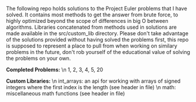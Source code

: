 The following repo holds solutions to the Project Euler problems that I have solved. It contains most methods to get the answer from brute force, to highly optimized beyond the scope of differences in big O between algorithms. Libraries concatenated from methods used in solutions are made available in the src/custom_lib directory. Please don't take advantage of the solutions provided without having solved the problems first, this repo is supposed to represent a place to pull from when working on similary problems in the future, don't rob yourself of the educational value of solving the problems on your own. 

<b>Completed Problems:</b>
\n  1, 2, 3, 4, 5, 20

<b>Custom Libraries:</b>
\n  int_arrays: an api for working with arrays of signed integers where the first index is the length (see header in file)
\n  math: miscellaneous math functions (see header in file)